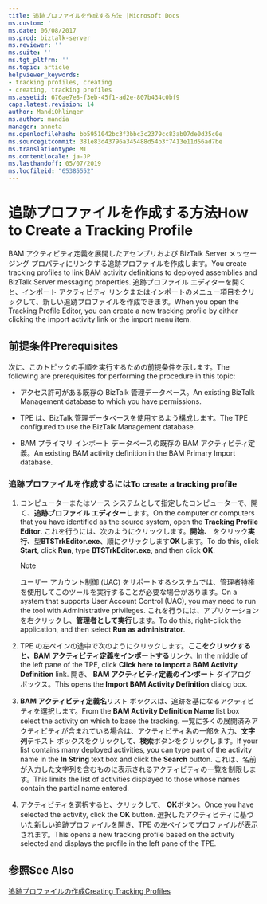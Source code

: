 ```yaml
---
title: 追跡プロファイルを作成する方法 |Microsoft Docs
ms.custom: ''
ms.date: 06/08/2017
ms.prod: biztalk-server
ms.reviewer: ''
ms.suite: ''
ms.tgt_pltfrm: ''
ms.topic: article
helpviewer_keywords:
- tracking profiles, creating
- creating, tracking profiles
ms.assetid: 676ae7e8-f3eb-45f1-ad2e-807b434c0bf9
caps.latest.revision: 14
author: MandiOhlinger
ms.author: mandia
manager: anneta
ms.openlocfilehash: bb5951042bc3f3bbc3c2379cc83ab07de0d35c0e
ms.sourcegitcommit: 381e83d43796a345488d54b3f7413e11d56ad7be
ms.translationtype: MT
ms.contentlocale: ja-JP
ms.lasthandoff: 05/07/2019
ms.locfileid: "65385552"
---
```

# <a name="how-to-create-a-tracking-profile"></a><span data-ttu-id="f4d33-102">追跡プロファイルを作成する方法</span><span class="sxs-lookup"><span data-stu-id="f4d33-102">How to Create a Tracking Profile</span></span>
<span data-ttu-id="f4d33-103">BAM アクティビティ定義を展開したアセンブリおよび BizTalk Server メッセージング プロパティにリンクする追跡プロファイルを作成します。</span><span class="sxs-lookup"><span data-stu-id="f4d33-103">You create tracking profiles to link BAM activity definitions to deployed assemblies and BizTalk Server messaging properties.</span></span> <span data-ttu-id="f4d33-104">追跡プロファイル エディターを開くと、インポート アクティビティ リンクまたはインポートのメニュー項目をクリックして、新しい追跡プロファイルを作成できます。</span><span class="sxs-lookup"><span data-stu-id="f4d33-104">When you open the Tracking Profile Editor, you can create a new tracking profile by either clicking the import activity link or the import menu item.</span></span>  
  
## <a name="prerequisites"></a><span data-ttu-id="f4d33-105">前提条件</span><span class="sxs-lookup"><span data-stu-id="f4d33-105">Prerequisites</span></span>  
 <span data-ttu-id="f4d33-106">次に、このトピックの手順を実行するための前提条件を示します。</span><span class="sxs-lookup"><span data-stu-id="f4d33-106">The following are prerequisites for performing the procedure in this topic:</span></span>  
  
-   <span data-ttu-id="f4d33-107">アクセス許可がある既存の BizTalk 管理データベース。</span><span class="sxs-lookup"><span data-stu-id="f4d33-107">An existing BizTalk Management database to which you have permissions.</span></span>  
  
-   <span data-ttu-id="f4d33-108">TPE は、BizTalk 管理データベースを使用するよう構成します。</span><span class="sxs-lookup"><span data-stu-id="f4d33-108">The TPE configured to use the BizTalk Management database.</span></span>  
  
-   <span data-ttu-id="f4d33-109">BAM プライマリ インポート データベースの既存の BAM アクティビティ定義。</span><span class="sxs-lookup"><span data-stu-id="f4d33-109">An existing BAM activity definition in the BAM Primary Import database.</span></span>  
  
### <a name="to-create-a-tracking-profile"></a><span data-ttu-id="f4d33-110">追跡プロファイルを作成するには</span><span class="sxs-lookup"><span data-stu-id="f4d33-110">To create a tracking profile</span></span>  
  
1.  <span data-ttu-id="f4d33-111">コンピューターまたはソース システムとして指定したコンピューターで、開く、**追跡プロファイル エディター**します。</span><span class="sxs-lookup"><span data-stu-id="f4d33-111">On the computer or computers that you have identified as the source system, open the **Tracking Profile Editor**.</span></span> <span data-ttu-id="f4d33-112">これを行うには、次のようにクリックします。**開始**、 をクリック**実行**、型**BTSTrkEditor.exe**、順にクリックします**OK**します。</span><span class="sxs-lookup"><span data-stu-id="f4d33-112">To do this, click **Start**, click **Run**, type **BTSTrkEditor.exe**, and then click **OK**.</span></span>  
  
    > [!NOTE]
    >  <span data-ttu-id="f4d33-113">ユーザー アカウント制御 (UAC) をサポートするシステムでは、管理者特権を使用してこのツールを実行することが必要な場合があります。</span><span class="sxs-lookup"><span data-stu-id="f4d33-113">On a system that supports User Account Control (UAC), you may need to run the tool with Administrative privileges.</span></span> <span data-ttu-id="f4d33-114">これを行うには、アプリケーションを右クリックし、**管理者として実行**します。</span><span class="sxs-lookup"><span data-stu-id="f4d33-114">To do this, right-click the application, and then select **Run as administrator**.</span></span>  
  
2.  <span data-ttu-id="f4d33-115">TPE の左ペインの途中で次のようにクリックします。**ここをクリックすると、BAM アクティビティ定義をインポートする**リンク。</span><span class="sxs-lookup"><span data-stu-id="f4d33-115">In the middle of the left pane of the TPE, click **Click here to import a BAM Activity Definition** link.</span></span> <span data-ttu-id="f4d33-116">開き、 **BAM アクティビティ定義のインポート** ダイアログ ボックス。</span><span class="sxs-lookup"><span data-stu-id="f4d33-116">This opens the **Import BAM Activity Definition** dialog box.</span></span>  
  
3.  <span data-ttu-id="f4d33-117">**BAM アクティビティ定義名**リスト ボックスは、追跡を基になるアクティビティを選択します。</span><span class="sxs-lookup"><span data-stu-id="f4d33-117">From the **BAM Activity Definition Name** list box select the activity on which to base the tracking.</span></span> <span data-ttu-id="f4d33-118">一覧に多くの展開済みアクティビティが含まれている場合は、アクティビティ名の一部を入力、**文字列**テキスト ボックスをクリックして、**検索**ボタンをクリックします。</span><span class="sxs-lookup"><span data-stu-id="f4d33-118">If your list contains many deployed activities, you can type part of the activity name in the **In String** text box and click the **Search** button.</span></span> <span data-ttu-id="f4d33-119">これは、名前が入力した文字列を含むものに表示されるアクティビティの一覧を制限します。</span><span class="sxs-lookup"><span data-stu-id="f4d33-119">This limits the list of activities displayed to those whose names contain the partial name entered.</span></span>  
  
4.  <span data-ttu-id="f4d33-120">アクティビティを選択すると、クリックして、 **OK**ボタン。</span><span class="sxs-lookup"><span data-stu-id="f4d33-120">Once you have selected the activity, click the **OK** button.</span></span> <span data-ttu-id="f4d33-121">選択したアクティビティに基づいた新しい追跡プロファイルを開き、TPE の左ペインでプロファイルが表示されます。</span><span class="sxs-lookup"><span data-stu-id="f4d33-121">This opens a new tracking profile based on the activity selected and displays the profile in the left pane of the TPE.</span></span>  
  
## <a name="see-also"></a><span data-ttu-id="f4d33-122">参照</span><span class="sxs-lookup"><span data-stu-id="f4d33-122">See Also</span></span>  
 [<span data-ttu-id="f4d33-123">追跡プロファイルの作成</span><span class="sxs-lookup"><span data-stu-id="f4d33-123">Creating Tracking Profiles</span></span>](../core/creating-tracking-profiles.md)